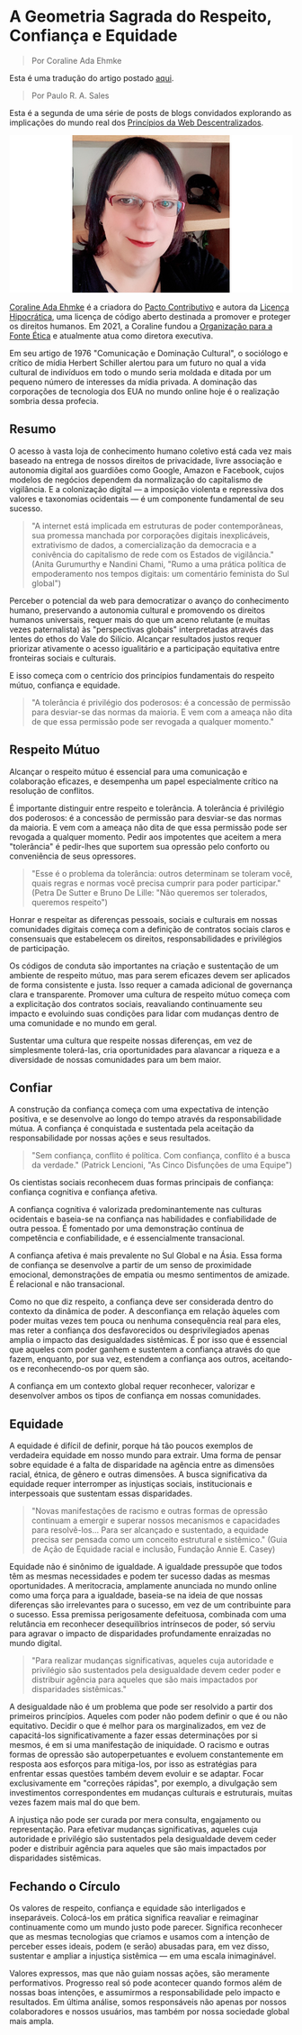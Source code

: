 # A Geometria Sagrada do Respeito, Confiança e Equidade

> Por Coraline Ada Ehmke

Esta é uma tradução do artigo postado [aqui](https://blog.archive.org/2021/09/03/the-sacred-geometry-of-respect-trust-and-equity/).

> Por Paulo R. A. Sales

Esta é a segunda de uma série de posts de blogs convidados explorando as implicações do mundo real dos [Princípios da Web Descentralizados](https://getdweb.net/principles/).

![caroline_ada](./CoralineAdaEhmke.jpg)

[Coraline Ada Ehmke](https://twitter.com/CoralineAda) é a criadora do [Pacto Contributivo](https://www.contributor-covenant.org/) e autora da [Licença Hipocrática](https://firstdonoharm.dev/), uma licença de código aberto destinada a promover e proteger os direitos humanos. Em 2021, a Coraline fundou a [Organização para a Fonte Ética](https://ethicalsource.dev/) e atualmente atua como diretora executiva.

Em seu artigo de 1976 "Comunicação e Dominação Cultural", o sociólogo e crítico de mídia Herbert Schiller alertou para um futuro no qual a vida cultural de indivíduos em todo o mundo seria moldada e ditada por um pequeno número de interesses da mídia privada. A dominação das corporações de tecnologia dos EUA no mundo online hoje é o realização sombria dessa profecia.

## Resumo

O acesso à vasta loja de conhecimento humano coletivo está cada vez mais baseado na entrega de nossos direitos de privacidade, livre associação e autonomia digital aos guardiões como Google, Amazon e Facebook, cujos modelos de negócios dependem da normalização do capitalismo de vigilância. E a colonização digital — a imposição violenta e repressiva dos valores e taxonomias ocidentais — é um componente fundamental de seu sucesso.

> "A internet está implicada em estruturas de poder contemporâneas, sua promessa manchada por corporações digitais inexplicáveis, extrativismo de dados, a comercialização da democracia e a conivência do capitalismo de rede com os Estados de vigilância."
> (Anita Gurumurthy e Nandini Chami, "Rumo a uma prática política de empoderamento nos tempos digitais: um comentário feminista do Sul global")

Perceber o potencial da web para democratizar o avanço do conhecimento humano, preservando a autonomia cultural e promovendo os direitos humanos universais, requer mais do que um aceno relutante (e muitas vezes paternalista) às "perspectivas globais" interpretadas através das lentes do ethos do Vale do Silício. Alcançar resultados justos requer priorizar ativamente o acesso igualitário e a participação equitativa entre fronteiras sociais e culturais.

E isso começa com o centrício dos princípios fundamentais do respeito mútuo, confiança e equidade.

> "A tolerância é privilégio dos poderosos: é a concessão de permissão para desviar-se das normas da maioria. E vem com a ameaça não dita de que essa permissão pode ser revogada a qualquer momento."

## Respeito Mútuo

Alcançar o respeito mútuo é essencial para uma comunicação e colaboração eficazes, e desempenha um papel especialmente crítico na resolução de conflitos.

É importante distinguir entre respeito e tolerância. A tolerância é privilégio dos poderosos: é a concessão de permissão para desviar-se das normas da maioria. E vem com a ameaça não dita de que essa permissão pode ser revogada a qualquer momento. Pedir aos impotentes que aceitem a mera "tolerância" é pedir-lhes que suportem sua opressão pelo conforto ou conveniência de seus opressores.

> "Esse é o problema da tolerância: outros determinam se toleram você, quais regras e normas você precisa cumprir para poder participar."
> (Petra De Sutter e Bruno De Lille: "Não queremos ser tolerados, queremos respeito")

Honrar e respeitar as diferenças pessoais, sociais e culturais em nossas comunidades digitais começa com a definição de contratos sociais claros e consensuais que estabelecem os direitos, responsabilidades e privilégios de participação.

Os códigos de conduta são importantes na criação e sustentação de um ambiente de respeito mútuo, mas para serem eficazes devem ser aplicados de forma consistente e justa. Isso requer a camada adicional de governança clara e transparente. Promover uma cultura de respeito mútuo começa com a explicitação dos contratos sociais, reavaliando continuamente seu impacto e evoluindo suas condições para lidar com mudanças dentro de uma comunidade e no mundo em geral.

Sustentar uma cultura que respeite nossas diferenças, em vez de simplesmente tolerá-las, cria oportunidades para alavancar a riqueza e a diversidade de nossas comunidades para um bem maior.

## Confiar

A construção da confiança começa com uma expectativa de intenção positiva, e se desenvolve ao longo do tempo através da responsabilidade mútua. A confiança é conquistada e sustentada pela aceitação da responsabilidade por nossas ações e seus resultados.

> "Sem confiança, conflito é política. Com confiança, conflito é a busca da verdade."
> (Patrick Lencioni, "As Cinco Disfunções de uma Equipe")

Os cientistas sociais reconhecem duas formas principais de confiança: confiança cognitiva e confiança afetiva.

A confiança cognitiva é valorizada predominantemente nas culturas ocidentais e baseia-se na confiança nas habilidades e confiabilidade de outra pessoa. É fomentado por uma demonstração contínua de competência e confiabilidade, e é essencialmente transacional.

A confiança afetiva é mais prevalente no Sul Global e na Ásia. Essa forma de confiança se desenvolve a partir de um senso de proximidade emocional, demonstrações de empatia ou mesmo sentimentos de amizade. É relacional e não transacional.

Como no que diz respeito, a confiança deve ser considerada dentro do contexto da dinâmica de poder. A desconfiança em relação àqueles com poder muitas vezes tem pouca ou nenhuma consequência real para eles, mas reter a confiança dos desfavorecidos ou desprivilegiados apenas amplia o impacto das desigualdades sistêmicas. É por isso que é essencial que aqueles com poder ganhem e sustentem a confiança através do que fazem, enquanto, por sua vez, estendem a confiança aos outros, aceitando-os e reconhecendo-os por quem são.

A confiança em um contexto global requer reconhecer, valorizar e desenvolver ambos os tipos de confiança em nossas comunidades.

## Equidade

A equidade é difícil de definir, porque há tão poucos exemplos de verdadeira equidade em nosso mundo para extrair. Uma forma de pensar sobre equidade é a falta de disparidade na agência entre as dimensões racial, étnica, de gênero e outras dimensões. A busca significativa da equidade requer interromper as injustiças sociais, institucionais e interpessoais que sustentam essas disparidades.

> "Novas manifestações de racismo e outras formas de opressão continuam a emergir e superar nossos mecanismos e capacidades para resolvê-los... Para ser alcançado e sustentado, a equidade precisa ser pensada como um conceito estrutural e sistêmico."
> (Guia de Ação de Equidade racial e inclusão, Fundação Annie E. Casey)

Equidade não é sinônimo de igualdade. A igualdade pressupõe que todos têm as mesmas necessidades e podem ter sucesso dadas as mesmas oportunidades. A meritocracia, amplamente anunciada no mundo online como uma força para a igualdade, baseia-se na ideia de que nossas diferenças são irrelevantes para o sucesso, em vez de um contribuinte para o sucesso. Essa premissa perigosamente defeituosa, combinada com uma relutância em reconhecer desequilíbrios intrínsecos de poder, só serviu para agravar o impacto de disparidades profundamente enraizadas no mundo digital.

> "Para realizar mudanças significativas, aqueles cuja autoridade e privilégio são sustentados pela desigualdade devem ceder poder e distribuir agência para aqueles que são mais impactados por disparidades sistêmicas."

A desigualdade não é um problema que pode ser resolvido a partir dos primeiros princípios. Aqueles com poder não podem definir o que é ou não equitativo. Decidir o que é melhor para os marginalizados, em vez de capacitá-los significativamente a fazer essas determinações por si mesmos, é em si uma manifestação de iniquidade. O racismo e outras formas de opressão são autoperpetuantes e evoluem constantemente em resposta aos esforços para mitiga-los, por isso as estratégias para enfrentar essas questões também devem evoluir e se adaptar. Focar exclusivamente em "correções rápidas", por exemplo, a divulgação sem investimentos correspondentes em mudanças culturais e estruturais, muitas vezes fazem mais mal do que bem.

A injustiça não pode ser curada por mera consulta, engajamento ou representação. Para efetivar mudanças significativas, aqueles cuja autoridade e privilégio são sustentados pela desigualdade devem ceder poder e distribuir agência para aqueles que são mais impactados por disparidades sistêmicas.

## Fechando o Círculo

Os valores de respeito, confiança e equidade são interligados e inseparáveis. Colocá-los em prática significa reavaliar e reimaginar continuamente como um mundo justo pode parecer. Significa reconhecer que as mesmas tecnologias que criamos e usamos com a intenção de perceber esses ideais, podem (e serão) abusadas para, em vez disso, sustentar e ampliar a injustiça sistêmica — em uma escala inimaginável.

Valores expressos, mas que não guiam nossas ações, são meramente performativos. Progresso real só pode acontecer quando formos além de nossas boas intenções, e assumirmos a responsabilidade pelo impacto e resultados. Em última análise, somos responsáveis não apenas por nossos colaboradores e nossos usuários, mas também por nossa sociedade global mais ampla.
